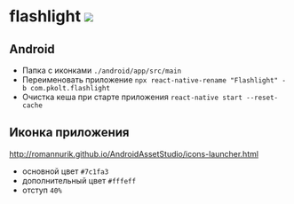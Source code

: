 # flashlight ![](https://github.com/pkolt/flashlight/workflows/main/badge.svg)

## Android

- Папка с иконками `./android/app/src/main`
- Переименовать приложение `npx react-native-rename "Flashlight" -b com.pkolt.flashlight`
- Очистка кеша при старте приложения `react-native start --reset-cache`

## Иконка приложения

http://romannurik.github.io/AndroidAssetStudio/icons-launcher.html

- основной цвет `#7c1fa3`
- дополнительный цвет `#fffeff`
- отступ `40%`